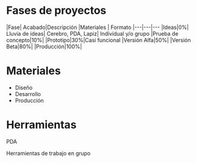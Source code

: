 # Fases de proyectos

|Fase| Acabado|Descripción |Materiales | Formato
|---|---|---
|Ideas|0%| Lluvia de ideas| Cerebro, PDA, Lapiz| Individual y/o grupo
|Prueba de concepto|10%|
|Prototipo|30%|Casi funcional
|Versión Alfa|50%|
|Versión Beta|80%|
|Producción|100%|


# Materiales

* Diseño
* Desarrollo
* Producción


# Herramientas

PDA

Herramientas de trabajo en grupo
